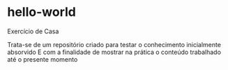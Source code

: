 # hello-world
Exercício de Casa

Trata-se de um repositório criado para testar o conhecimento inicialmente absorvido
E com a finalidade de mostrar na prática o conteúdo trabalhado até o presente momento
